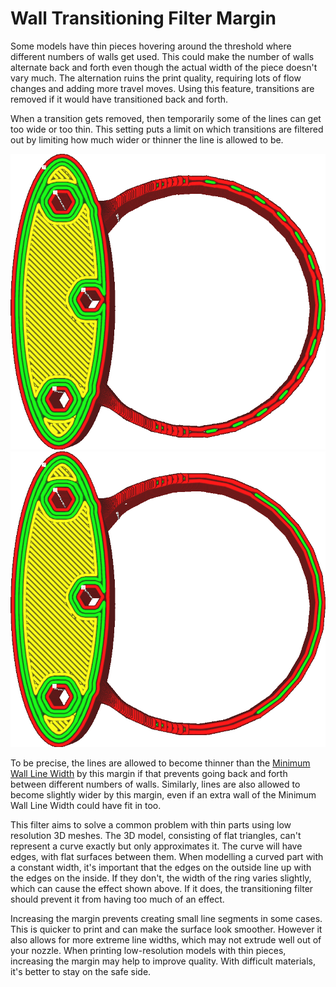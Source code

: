 Wall Transitioning Filter Margin
====
Some models have thin pieces hovering around the threshold where different numbers of walls get used. This could make the number of walls alternate back and forth even though the actual width of the piece doesn't vary much. The alternation ruins the print quality, requiring lots of flow changes and adding more travel moves. Using this feature, transitions are removed if it would have transitioned back and forth.

When a transition gets removed, then temporarily some of the lines can get too wide or too thin. This setting puts a limit on which transitions are filtered out by limiting how much wider or thinner the line is allowed to be.

<!--screenshot {
"image_path": "wall_transition_filter_off.png",
"models": [{"script": "signet.scad"}],
"camera_position": [0, 11, 106],
"settings": {
	"wall_transition_filter_distance": 0,
	"wall_transition_filter_margin": 0,
	"wall_line_count": 3
},
"colours": 64
}-->
<!--screenshot {
"image_path": "wall_transition_filter_on.png",
"models": [{"script": "signet.scad"}],
"camera_position": [0, 11, 106],
"settings": {
	"wall_transition_filter_distance": 100,
	"wall_transition_filter_margin": 0.2,
	"wall_line_count": 3
},
"colours": 64
}-->
![With a low margin, it alternates between 2 and 3 walls](../images/wall_transition_filter_off.png)
![With a higher margin, it no longer alternates](../images/wall_transition_filter_on.png)

To be precise, the lines are allowed to become thinner than the [Minimum Wall Line Width](min_wall_line_width.md) by this margin if that prevents going back and forth between different numbers of walls. Similarly, lines are also allowed to become slightly wider by this margin, even if an extra wall of the Minimum Wall Line Width could have fit in too.

This filter aims to solve a common problem with thin parts using low resolution 3D meshes. The 3D model, consisting of flat triangles, can't represent a curve exactly but only approximates it. The curve will have edges, with flat surfaces between them. When modelling a curved part with a constant width, it's important that the edges on the outside line up with the edges on the inside. If they don't, the width of the ring varies slightly, which can cause the effect shown above. If it does, the transitioning filter should prevent it from having too much of an effect.

Increasing the margin prevents creating small line segments in some cases. This is quicker to print and can make the surface look smoother. However it also allows for more extreme line widths, which may not extrude well out of your nozzle. When printing low-resolution models with thin pieces, increasing the margin may help to improve quality. With difficult materials, it's better to stay on the safe side.